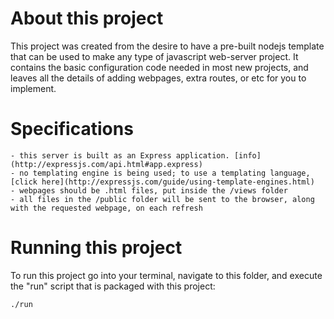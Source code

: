 # About this project

This project was created from the desire to have a pre-built nodejs template that can be used to make any type of
javascript web-server project.  It contains the basic configuration code needed in most new projects, and leaves all
the details of adding webpages, extra routes, or etc for you to implement.

# Specifications
```
- this server is built as an Express application. [info](http://expressjs.com/api.html#app.express)
- no templating engine is being used; to use a templating language, [click here](http://expressjs.com/guide/using-template-engines.html)
- webpages should be .html files, put inside the /views folder
- all files in the /public folder will be sent to the browser, along with the requested webpage, on each refresh
```

# Running this project

To run this project go into your terminal, navigate to this folder, and execute the "run" script that is packaged
with this project:

    ./run

